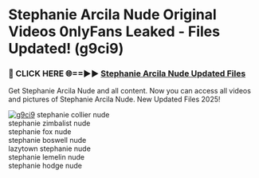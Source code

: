 # Stephanie Arcila Nude Original Videos 0nlyFans Leaked - Files Updated! (g9ci9)

<h3>🔴 CLICK HERE 🌐==►► <a href="https://tinyurl.com/5h6xmrr3" rel="nofollow">Stephanie Arcila Nude Updated Files</a></h3>

Get Stephanie Arcila Nude and all content. Now you can access all videos and pictures of Stephanie Arcila Nude. New Updated Files 2025!

[![g9ci9](https://i.imgur.com/KVD873Z.gif)](https://tinyurl.com/5h6xmrr3)
stephanie collier nude<br>
stephanie zimbalist nude<br>
stephanie fox nude<br>
stephanie boswell nude<br>
lazytown stephanie nude<br>
stephanie lemelin nude<br>
stephanie hodge nude